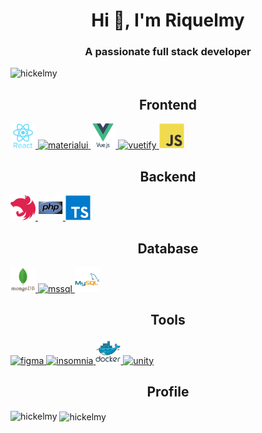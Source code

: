<h1 align="center">Hi 👋, I'm Riquelmy</h1>
<h3 align="center">A passionate full stack developer</h3>

<p align="left">
  <img
    src="https://komarev.com/ghpvc/?username=hickelmy&label=Profile%20views](https://komarev.com/ghpvc/?username=hickelmy&label=PROFILE+VIEWS&color=0e75b6&style=flat"
    alt="hickelmy"
  />
</p>



<div class="container">
  <div class="card">
    <h2 align="center">Frontend</h2>
  </div>

  <a href="https://reactjs.org/" target="_blank" rel="noreferrer">
    <img
      src="https://raw.githubusercontent.com/devicons/devicon/master/icons/react/react-original-wordmark.svg"
      alt="react"
      width="40"
      height="40"
    />
  </a>

  <a href="https://mui.com/" target="_blank" rel="noreferrer">
    <img
      src="https://cdn.worldvectorlogo.com/logos/material-ui-1.svg"
      alt="materialui"
      width="40"
      height="40"
    />
  </a>

  <a href="https://vuejs.org/" target="_blank" rel="noreferrer">
    <img
      src="https://raw.githubusercontent.com/devicons/devicon/master/icons/vuejs/vuejs-original-wordmark.svg"
      alt="vuejs"
      width="40"
      height="40"
    />
  </a>

  <a href="https://vuetifyjs.com/en/" target="_blank" rel="noreferrer">
    <img
      src="https://bestofjs.org/logos/vuetify.svg"
      alt="vuetify"
      width="40"
      height="40"
    />
  </a>

  <a href="" target="_blank" rel="noreferrer">
    <img
      src="https://raw.githubusercontent.com/devicons/devicon/master/icons/javascript/javascript-original.svg"
      alt="javascript"
      width="40"
      height="40"
    />
  </a>

  <div class="card">
    <h2 align="center">Backend</h2>
  </div>

  <a href="https://nestjs.com/" target="_blank" rel="noreferrer">
    <img
      src="https://raw.githubusercontent.com/devicons/devicon/master/icons/nestjs/nestjs-plain.svg"
      alt="nestjs"
      width="40"
      height="40"
    />
  </a>

  <a href="https://www.php.net" target="_blank" rel="noreferrer">
    <img
      src="https://raw.githubusercontent.com/devicons/devicon/master/icons/php/php-original.svg"
      alt="php"
      width="40"
      height="40"
    />
  </a>

  <a href="https://www.typescriptlang.org/" target="_blank" rel="noreferrer">
    <img
      src="https://raw.githubusercontent.com/devicons/devicon/master/icons/typescript/typescript-original.svg"
      alt="typescript"
      width="40"
      height="40"
    />
  </a>

  <div class="card">
    <h2 align="center">Database</h2>
  </div>

  <a href="https://www.mongodb.com/" target="_blank" rel="noreferrer">
    <img
      src="https://raw.githubusercontent.com/devicons/devicon/master/icons/mongodb/mongodb-original-wordmark.svg"
      alt="mongodb"
      width="40"
      height="40"
    />
  </a>
  <a
    href="https://www.microsoft.com/en-us/sql-server"
    target="_blank"
    rel="noreferrer"
  >
    <img
      src="https://www.svgrepo.com/show/303229/microsoft-sql-server-logo.svg"
      alt="mssql"
      width="40"
      height="40"
    />
  </a>
  <a href="https://www.mysql.com/" target="_blank" rel="noreferrer">
    <img
      src="https://raw.githubusercontent.com/devicons/devicon/master/icons/mysql/mysql-original-wordmark.svg"
      alt="mysql"
      width="40"
      height="40"
    />
  </a>

  <div class="card">
    <h2 align="center">Tools</h2>
  </div>

  <a href="https://www.figma.com/" target="_blank" rel="noreferrer">
    <img
      src="https://www.vectorlogo.zone/logos/figma/figma-icon.svg"
      alt="figma"
      width="40"
      height="40"
    />
  </a>

  <a href="https://insomnia.rest/" target="_blank" rel="noreferrer">
    <img
      src="https://www.svgrepo.com/show/353904/insomnia.svg"
      alt="insomnia"
      width="40"
      height="40"
    />
  </a>

  <a href="https://www.docker.com/" target="_blank" rel="noreferrer">
    <img
      src="https://raw.githubusercontent.com/devicons/devicon/master/icons/docker/docker-original-wordmark.svg"
      alt="docker"
      width="40"
      height="40"
    />
  </a>

  <a href="https://unity.com/" target="_blank" rel="noreferrer">
    <img
      src="https://www.vectorlogo.zone/logos/unity3d/unity3d-icon.svg"
      alt="unity"
      width="40"
      height="40"
    />
  </a>
</div>



  <div class="card">
    <h2 align="center">Profile</h2>
  </div>
  
<p>
  <img
    align="left"
    src="https://github-readme-stats.vercel.app/api/top-langs?username=hickelmy&show_icons=true&locale=en&layout=compact"
    alt="hickelmy"
  />
</p>

<p>
  &nbsp;<img
    align="center"
    src="https://github-readme-stats.vercel.app/api?username=hickelmy&show_icons=true&locale=en"
    alt="hickelmy"
  />
</p>
